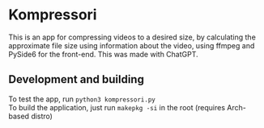# Kompressori

This is an app for compressing videos to a desired size, by calculating the approximate file size using information about the video, using ffmpeg and PySide6 for the front-end. This was made with ChatGPT.
## Development and building

To test the app, run `python3 kompressori.py`  
To build the application, just run `makepkg -si` in the root (requires Arch-based distro)
